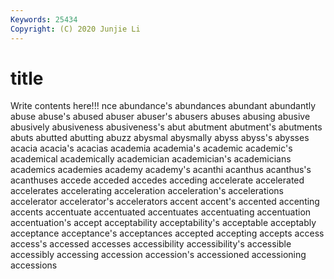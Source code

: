 ```yaml
---
Keywords: 25434
Copyright: (C) 2020 Junjie Li
---
```


# title

Write contents here!!!
nce 
abundance's 
abundances 
abundant 
abundantly 
abuse
abuse's 
abused 
abuser 
abuser's 
abusers 
abuses 
abusing 
abusive 
abusively 
abusiveness
abusiveness's 
abut 
abutment 
abutment's 
abutments 
abuts 
abutted 
abutting 
abuzz 
abysmal
abysmally 
abyss 
abyss's 
abysses 
acacia 
acacia's 
acacias 
academia 
academia's 
academic
academic's 
academical 
academically 
academician 
academician's 
academicians 
academics 
academies 
academy 
academy's
acanthi 
acanthus 
acanthus's 
acanthuses 
accede 
acceded 
accedes 
acceding 
accelerate 
accelerated
accelerates 
accelerating 
acceleration 
acceleration's 
accelerations 
accelerator 
accelerator's 
accelerators 
accent 
accent's
accented 
accenting 
accents 
accentuate 
accentuated 
accentuates 
accentuating 
accentuation 
accentuation's 
accept
acceptability 
acceptability's 
acceptable 
acceptably 
acceptance 
acceptance's 
acceptances 
accepted 
accepting 
accepts
access 
access's 
accessed 
accesses 
accessibility 
accessibility's 
accessible 
accessibly 
accessing 
accession
accession's 
accessioned 
accessioning 
accessions 
